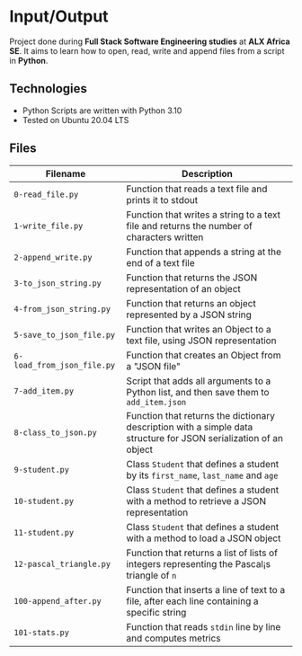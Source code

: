 # Input/Output
Project done during **Full Stack Software Engineering studies** at **ALX Africa SE**. It aims to learn how to open, read, write and append files from a script in **Python**.

## Technologies
* Python Scripts are written with Python 3.10
* Tested on Ubuntu 20.04 LTS

## Files

| Filename | Description |
| -------- | ----------- |
| `0-read_file.py` | Function that reads a text file and prints it to stdout |
| `1-write_file.py` | Function that writes a string to a text file and returns the number of characters written |
| `2-append_write.py` | Function that appends a string at the end of a text file |
| `3-to_json_string.py` | Function that returns the JSON representation of an object |
| `4-from_json_string.py` | Function that returns an object represented by a JSON string |
| `5-save_to_json_file.py` | Function that writes an Object to a text file, using JSON representation |
| `6-load_from_json_file.py` | Function that creates an Object from a "JSON file" |
| `7-add_item.py` | Script that adds all arguments to a Python list, and then save them to `add_item.json` |
| `8-class_to_json.py` | Function that returns the dictionary description with a simple data structure for JSON serialization of an object |
| `9-student.py` | Class `Student` that defines a student by its `first_name`, `last_name` and `age` |
| `10-student.py` | Class `Student` that defines a student with a method to retrieve a JSON representation |
| `11-student.py` | Class `Student` that defines a student with a method to load a JSON object |
| `12-pascal_triangle.py` | Function that returns a list of lists of integers representing the Pascal¡s triangle of `n` |
| `100-append_after.py` | Function that inserts a line of text to a file, after each line containing a specific string |
| `101-stats.py` | Function that reads `stdin` line by line and computes metrics |
